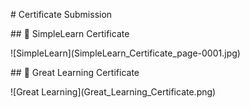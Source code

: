 \# Certificate Submission



\## 📄 SimpleLearn Certificate

!\[SimpleLearn](SimpleLearn\_Certificate\_page-0001.jpg)



\## 📄 Great Learning Certificate

!\[Great Learning](Great\_Learning\_Certificate.png)



